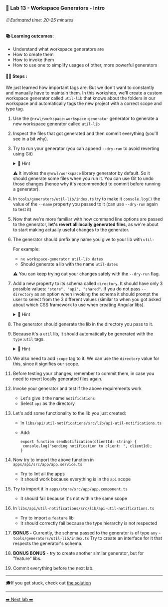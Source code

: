 ### 🧸️ Lab 13 - Workspace Generators - Intro

###### ⏰ Estimated time: 20-25 minutes

#### 📚 Learning outcomes:

- Understand what workspace generators are
- How to create them
- How to invoke them 
- How to use one to simplify usages of other, more powerful generators

#### 🏋️‍♀️ Steps :

We just learned how important tags are. But we don't want to constantly and manually 
have to maintain them. In this workshop, we'll create a custom workspace generator
called `util-lib` that knows about the folders in our workspace and automatically tags the new project
with a correct scope and type tag.

1. Use the `@nrwl/workspace:workspace-generator` generator to generate a new
workspace generator called `util-lib`

2. Inspect the files that got generated and then commit everything (you'll see in a bit why).

2. Try to run your generator (you can append `--dry-run` to avoid reverting using Git)

   <details>
   <summary>🐳 Hint</summary>

   Inspect the [Workspace generators docs](https://nx.dev/latest/angular/generators/workspace-generators#workspace-generators)
   for details on how to run it.

   </details>
   
   ⚠️ It invokes the `@nrwl/workspace` library generator by default. So it should generate some files when you run it.
   You can use Git to undo those changes (hence why it's recommended to commit before running a generator).

3. In `tools/generators/util-lib/index.ts` try to make it `console.log()` the value of the `--name` property you passed to it (can use `--dry-run` again to test it)

4. Now that we're more familiar with how command line options are passed to the generator,
**let's revert all locally generated files**, as we're about to start making actually useful changes to the generator.

3. The generator should prefix any name you give to your lib with `util-`

   For example:
    - `nx workspace-generator util-lib dates`
    - Should generate a lib with the name `util-dates`

   ⚠️ You can keep trying out your changes safely with the `--dry-run` flag.️

2. Add a new property to its schema called `directory`. It should have only 3 possible values:
`"store", "api", "shared"`. If you do not pass `--directory` as an option when invoking the
schema it should prompt the user to select from the 3 different values (similar to when you got 
asked about which CSS framework to use when creating Angular libs).

   <details>
   <summary>🐳 Hint</summary>

   [Adding dynamic prompts](https://nx.dev/latest/angular/generators/workspace-generators#adding-dynamic-prompts)

   </details>
    
3. The generator should generate the lib in the directory you pass to it.

4. Because it's a `util` lib, it should automatically be generated with the `type:util` tags.

   <details>
   <summary>🐳 Hint</summary>
   
   Consult the `@nrwl/workspace:lib` [docs](https://nx.dev/latest/angular/workspace/library)
   for possible options you can pass to it.

   </details>

5. We also need to add `scope` tag to it. We can use the `directory` value for this, since it signifies our scope.

6. Before testing your changes, remember to commit them, in case you need to revert
locally generated files again.

4. Invoke your generator and test if the above requirements work
    - Let's give it the name `notifications`
    - Select `api` as the directory

6. Let's add some functionality to the lib you just created:
    - In `libs/api/util-notifications/src/lib/api-util-notifications.ts`
    - Add:
   
        ```
       export function sendNotification(clientId: string) {
         console.log("sending notification to client: ", clientId);
       }
       ```

7. Now try to import the above function in `apps/api/src/app/app.service.ts`
    - Try to lint all the apps
    - It should work because everything is in the `api` scope
    
8. Try to import it in `apps/store/src/app/app.component.ts`
    - It should fail because it's not within the same scope
    
9. In `libs/api/util-notifications/src/lib/api-util-notifications.ts`
    - Try to import a `feature` lib
    - It should correctly fail because the type hierarchy is not respected
    
10. **BONUS -** Currently, the schema passed to the generator is of type `any` - `tools/generators/util-lib/index.ts`
Try to create an interface for it that respects the generator's schema.

11. **BONUS BONUS** - try to create another similar generator, but for "feature" libs.
12. Commit everything before the next lab.

---

🎓If you get stuck, check out [the solution](SOLUTION.md)

---

[➡️ Next lab ➡️](../lab14/LAB.md)
